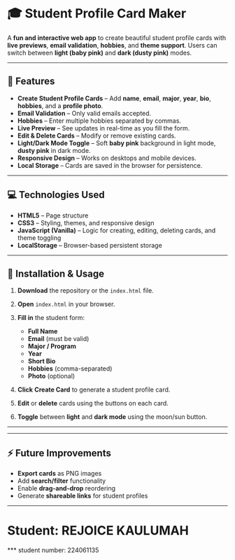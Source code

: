 

# 🎓 Student Profile Card Maker

A **fun and interactive web app** to create beautiful student profile cards with **live previews**, **email validation**, **hobbies**, and **theme support**. Users can switch between **light (baby pink)** and **dark (dusty pink)** modes.

---

## 🌟 Features

* **Create Student Profile Cards** – Add **name**, **email**, **major**, **year**, **bio**, **hobbies**, and a **profile photo**.
* **Email Validation** – Only valid emails accepted.
* **Hobbies** – Enter multiple hobbies separated by commas.
* **Live Preview** – See updates in real-time as you fill the form.
* **Edit & Delete Cards** – Modify or remove existing cards.
* **Light/Dark Mode Toggle** – Soft **baby pink** background in light mode, **dusty pink** in dark mode.
* **Responsive Design** – Works on desktops and mobile devices.
* **Local Storage** – Cards are saved in the browser for persistence.

---

## 💻 Technologies Used

* **HTML5** – Page structure
* **CSS3** – Styling, themes, and responsive design
* **JavaScript (Vanilla)** – Logic for creating, editing, deleting cards, and theme toggling
* **LocalStorage** – Browser-based persistent storage

---

## 🚀 Installation & Usage

1. **Download** the repository or the `index.html` file.
2. **Open** `index.html` in your browser.
3. **Fill in** the student form:

   * **Full Name**
   * **Email** (must be valid)
   * **Major / Program**
   * **Year**
   * **Short Bio**
   * **Hobbies** (comma-separated)
   * **Photo** (optional)
4. **Click** **Create Card** to generate a student profile card.
5. **Edit** or **delete** cards using the buttons on each card.
6. **Toggle** between **light** and **dark mode** using the moon/sun button.

---

---

## ⚡ Future Improvements

* **Export cards** as PNG images
* Add **search/filter** functionality
* Enable **drag-and-drop** reordering
* Generate **shareable links** for student profiles

---

# Student: REJOICE KAULUMAH 
  *** student number: 224061135
